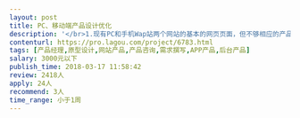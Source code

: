 ```yaml
---                
layout: post       
title: PC、移动端产品设计优化           
description: '</br>1.现有PC和手机Wap站两个网站的基本的网页页面，但不够相应的产品逻辑思维，需要根据产品业务属性进行产品设计深度的整体优化</br>2.根据现有的行业属性规划匹配的微信公众号后台产品设计和小程序的产品页面设</br>3.已寻找搞合作专家请通过项目发布</br>'     
contenturl: https://pro.lagou.com/project/6783.html      
tags: [产品经理,原型设计,网站产品,产品咨询,需求撰写,APP产品,后台产品]            
salary: 3000元以下          
publish_time: 2018-03-17 11:58:42         
review: 2418人                   
apply: 24人                   
recommend: 3人                   
time_range: 小于1周              
---                 
```

